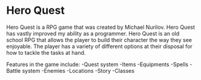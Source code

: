 # Hero Quest

Hero Quest is a RPG game that was created by Michael Nurilov. Hero Quest has vastly improved my ability as a programmer. Hero Quest is an old school RPG that allows the player to build their character the way they see enjoyable. The player has a variety of different options at their disposal for how to tackle the tasks at hand. 

Features in the game include:
   -Quest system
   -Items
   -Equipments
   -Spells
   -Battle system
   -Enemies
   -Locations
   -Story
   -Classes
   
   
